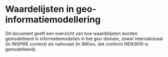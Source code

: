 # Waardelijsten in geo-informatiemodellering
Dit document geeft een overzicht van hoe waardelijsten worden gemodelleerd in informatiemodellen in het geo-domein, zowel internationaal (in INSPIRE context) als nationaal (in IMGeo, dat conform NEN3610 is gemodelleerd). 